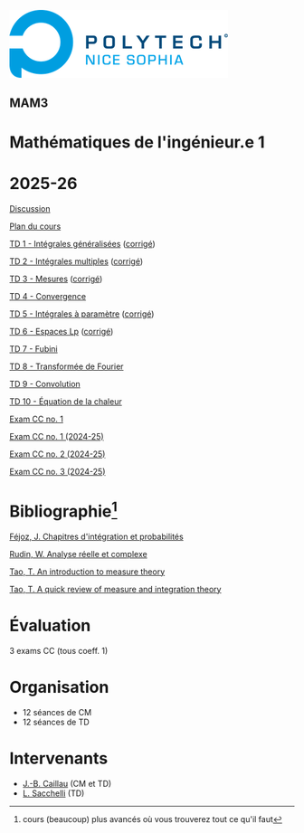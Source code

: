 ![PNS](logo-pns.png)

## MAM3
# Mathématiques de l'ingénieur.e 1 
# 2025-26

[Discussion](https://github.com/pns-mam/mi1/discussions/1)

[Plan du cours](cm/cm.md)
    
[TD 1 - Intégrales généralisées](td1/td1.md) ([corrigé](td1/td1-corr.pdf))

[TD 2 - Intégrales multiples](td2/td2.md) ([corrigé](td2/td2-corr.pdf))

[TD 3 - Mesures](td3/td3.md) ([corrigé](td3/td3-corr.pdf))

[TD 4 - Convergence](td4/td4.md)

[TD 5 - Intégrales à paramètre](td5/td5.md) ([corrigé](td5/td5-corr.pdf))

[TD 6 - Espaces Lp](td6/td6.md) ([corrigé](td6/td6-corr.pdf))

[TD 7 - Fubini](td7/td7.md)

[TD 8 - Transformée de Fourier](td8/td8.md)

[TD 9 - Convolution](td9/td9.md)

[TD 10 - Équation de la chaleur](td10/td10.md)

[Exam CC no. 1](exam-cc1/exam-cc1.pdf)

[Exam CC no. 1 (2024-25)](exam-cc1-old/exam-cc1.md)

[Exam CC no. 2 (2024-25)](exam-cc2-old/exam-cc2.md)

[Exam CC no. 3 (2024-25)](exam-cc3-old/exam-cc3.md)

# Bibliographie[^1]
[Féjoz, J. Chapitres d'intégration et probabilités](https://www.ceremade.dauphine.fr/~fejoz/Integration/integration-probabilites.pdf)

[Rudin, W. Analyse réelle et complexe](https://www.dunod.com/sciences-techniques/analyse-reelle-et-complexe-cours-et-exercices-0)

[Tao, T. An introduction to measure theory](https://terrytao.files.wordpress.com/2012/12/gsm-126-tao5-measure-book.pdf)

[Tao, T. A quick review of measure and integration theory](https://terrytao.wordpress.com/2009/01/01/245b-notes-0-a-quick-review-of-measure-and-integration-theory)

[^1]: cours (beaucoup) plus avancés où vous trouverez tout ce qu'il faut

# Évaluation
3 exams CC (tous coeff. 1)

# Organisation
- 12 séances de CM
- 12 séances de TD

# Intervenants
- [J.-B. Caillau](mailto:jean-baptiste.caillau@univ-cotedazur.fr) (CM et TD)
- [L. Sacchelli](mailto:ludovic.sacchelli@inria.fr) (TD)

